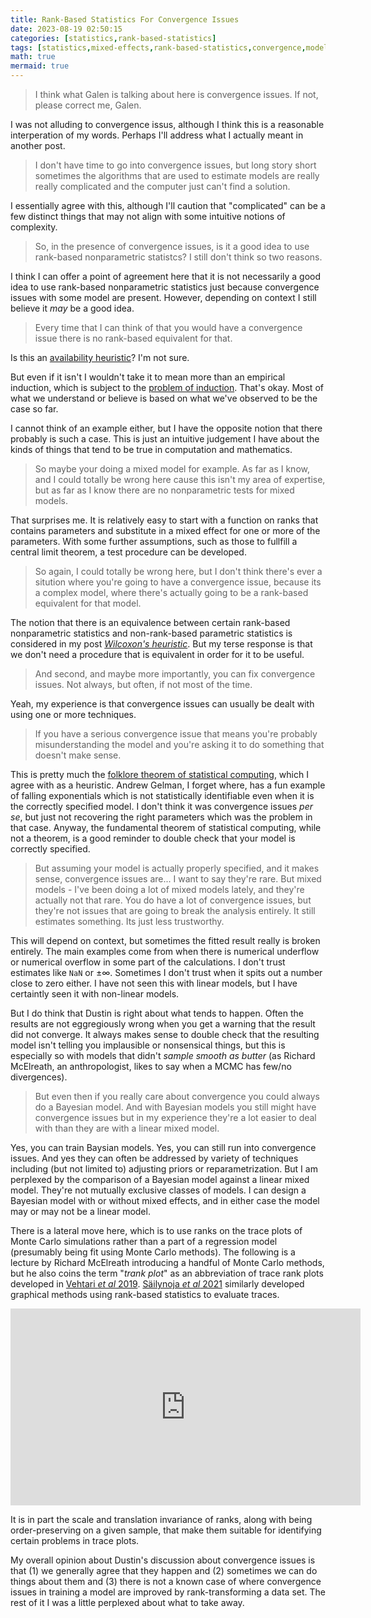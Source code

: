 ```yaml
---
title: Rank-Based Statistics For Convergence Issues
date: 2023-08-19 02:50:15
categories: [statistics,rank-based-statistics]
tags: [statistics,mixed-effects,rank-based-statistics,convergence,model-fitting,monte-carlo-markov-chain,gradient-descent,numerical-underflow,numerical-overflow]
math: true
mermaid: true
---
```


> I think what Galen is talking about here is convergence issues. If not, please correct me, Galen.

I was not alluding to convergence issus, although I think this is a reasonable interperation of my words. Perhaps I'll address what I actually meant in another post.

> I don't have time to go into convergence issues, but long story short sometimes the algorithms that are used to estimate models are really really complicated and the computer just can't find a solution.

I essentially agree with this, although I'll caution that "complicated" can be a few distinct things that may not align with some intuitive notions of complexity.

> So, in the presence of convergence issues, is it a good idea to use rank-based nonparametric statistcs? I still don't think so two reasons.

I think I can offer a point of agreement here that it is not necessarily a good idea to use rank-based nonparametric statistics just because convergence issues with some model are present. However, depending on context I still believe it *may* be a good idea.

> Every time that I can think of that you would have a convergence issue there is no rank-based equivalent for that.

Is this an [availability heuristic](https://en.wikipedia.org/wiki/Availability_heuristic)? I'm not sure.

But even if it isn't I wouldn't take it to mean more than an empirical induction, which is subject to the [problem of induction](https://en.wikipedia.org/wiki/Problem_of_induction). That's okay. Most of what we understand or believe is based on what we've observed to be the case so far.

I cannot think of an example either, but I have the opposite notion that there probably is such a case. This is just an intuitive judgement I have about the kinds of things that tend to be true in computation and mathematics.

> So maybe your doing a mixed model for example. As far as I know, and I could totally be wrong here cause this isn't my area of expertise, but as far as I know there are no nonparametric tests for mixed models.

That surprises me. It is relatively easy to start with a function on ranks that contains parameters and substitute in a mixed effect for one or more of the parameters. With some further assumptions, such as those to fullfill a central limit theorem, a test procedure can be developed.

> So again, I could totally be wrong here, but I don't think there's ever a sitution where you're going to have a convergence issue, because its a complex model, where there's actually going to be a rank-based equivalent for that model.

The notion that there is an equivalence between certain rank-based nonparametric statistics and non-rank-based parametric statistics is considered in my post [*Wilcoxon's heuristic*](https://galenseilis.github.io/posts/wilcoxons-heuristic/). But my terse response is that we don't need a procedure that is equivalent in order for it to be useful.

> And second, and maybe more importantly, you can fix convergence issues. Not always, but often, if not most of the time.

Yeah, my experience is that convergence issues can usually be dealt with using one or more techniques.

> If you have a serious convergence issue that means you're probably misunderstanding the model and you're asking it to do something that doesn't make sense. 

This is pretty much the [folklore theorem of statistical computing](https://statmodeling.stat.columbia.edu/2008/05/13/the_folk_theore/), which I agree with as a heuristic. Andrew Gelman, I forget where, has a fun example of falling exponentials which is not statistically identifiable even when it is the correctly specified model. I don't think it was convergence issues *per se*, but just not recovering the right parameters which was the problem in that case. Anyway, the fundamental theorem of statistical computing, while not a theorem, is a good reminder to double check that your model is correctly specified.

> But assuming your model is actually properly specified, and it makes sense, convergence issues are... I want to say they're rare. But mixed models - I've been doing a lot of mixed models lately, and they're actually not that rare. You do have a lot of convergence issues, but they're not issues that are going to break the analysis entirely. It still estimates something. Its just less trustworthy.

This will depend on context, but sometimes the fitted result really is broken entirely. The main examples come from when there is numerical underflow or numerical overflow in some part of the calculations. I don't trust estimates like `NaN` or $\pm \infty$. Sometimes I don't trust when it spits out a number close to zero either. I have not seen this with linear models, but I have certaintly seen it with non-linear models.

But I do think that Dustin is right about what tends to happen. Often the results are not eggregiously wrong when you get a warning that the result did not converge. It always makes sense to double check that the resulting model isn't telling you implausible or nonsensical things, but this is especially so with models that didn't *sample smooth as butter* (as Richard McElreath, an anthropologist, likes to say when a MCMC has few/no divergences).

> But even then if you really care about convergence you could always do a Bayesian model. And with Bayesian models you still might have convergence issues but in my experience they're a lot easier to deal with than they are with a linear mixed model.

Yes, you can train Baysian models. Yes, you can still run into convergence issues. And yes they can often be addressed by variety of techniques including (but not limited to) adjusting priors or reparametrization. But I am perplexed by the comparison of a Bayesian model against a linear mixed model. They're not mutually exclusive classes of models. I can design a Bayesian model with or without mixed effects, and in either case the model may or may not be a linear model. 

There is a lateral move here, which is to use ranks on the trace plots of Monte Carlo simulations rather than a part of a regression model (presumably being fit using Monte Carlo methods). The following is a lecture by Richard McElreath introducing a handful of Monte Carlo methods, but he also coins the term "*trank plot*" as an abbreviation of trace rank plots developed in [Vehtari *et al* 2019](https://arxiv.org/abs/1903.08008). [Säilynoja *et al* 2021](Säilynoja) similarly developed graphical methods using rank-based statistics to evaluate traces.

<iframe width="560" height="315" src="https://www.youtube.com/embed/rZk2FqX2XnY?si=egtIfUIbh7YpY1Wx&amp;start=3359" title="YouTube video player" frameborder="0" allow="accelerometer; autoplay; clipboard-write; encrypted-media; gyroscope; picture-in-picture; web-share" allowfullscreen></iframe>

It is in part the scale and translation invariance of ranks, along with being order-preserving on a given sample, that make them suitable for identifying certain problems in trace plots. 

My overall opinion about Dustin's discussion about convergence issues is that (1) we generally agree that they happen and (2) sometimes we can do things about them and (3) there is not a known case of where convergence issues in training a model are improved by rank-transforming a data set. The rest of it I was a little perplexed about what to take away.
